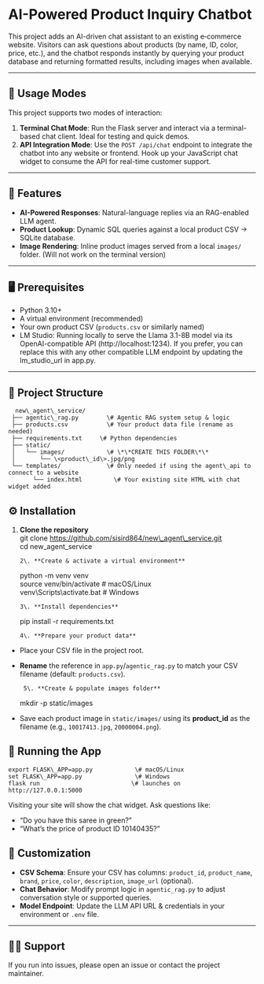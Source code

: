 # **AI-Powered Product Inquiry Chatbot**

This project adds an AI-driven chat assistant to an existing e‑commerce website. Visitors can ask questions about products (by name, ID, color, price, etc.), and the chatbot responds instantly by querying your product database and returning formatted results, including images when available.

---

## **🔄 Usage Modes**

This project supports two modes of interaction:

1. **Terminal Chat Mode**: Run the Flask server and interact via a terminal-based chat client. Ideal for testing and quick demos.  
2. **API Integration Mode**: Use the `POST /api/chat` endpoint to integrate the chatbot into any website or frontend. Hook up your JavaScript chat widget to consume the API for real-time customer support.

---

## **🚀 Features**

* **AI-Powered Responses**: Natural-language replies via an RAG-enabled LLM agent.  
* **Product Lookup**: Dynamic SQL queries against a local product CSV → SQLite database.  
* **Image Rendering**: Inline product images served from a local `images/` folder. (Will not work on the terminal version)

---

## **🖥️ Prerequisites**

* Python 3.10+  
* A virtual environment (recommended)  
* Your own product CSV (`products.csv` or similarly named)  
* LM Studio: Running locally to serve the Llama 3.1-8B model via its OpenAI-compatible API (http://localhost:1234). If you prefer, you can replace this with any other compatible LLM endpoint by updating the lm\_studio\_url in app.py.

---

## **📁 Project Structure**

      new\_agent\_service/  
     ├── agentic\_rag.py        \# Agentic RAG system setup & logic  
     ├── products.csv           \# Your product data file (rename as needed)  
     ├── requirements.txt     \# Python dependencies  
     ├── static/  
     │   └── images/            \# \*\*CREATE THIS FOLDER\*\*  
     │       └── \<product\_id\>.jpg/png  
     └── templates/             \# Only needed if using the agent\_api to connect to a website  
           └── index.html         \# Your existing site HTML with chat widget added

## **⚙️ Installation**

1. **Clone the repository**  
   git clone https://github.com/sisird864/new\_agent\_service.git  
   cd new\_agent\_service  
   

       2\. **Create & activate a virtual environment**  
	python \-m venv venv  
source venv/bin/activate       \# macOS/Linux  
venv\\Scripts\\activate.bat    \# Windows

       3\. **Install dependencies**  
	pip install \-r requirements.txt

       4\. **Prepare your product data**

* Place your CSV file in the project root.  
* **Rename** the reference in `app.py`/`agentic_rag.py` to match your CSV filename (default: `products.csv`).

       5\. **Create & populate images folder**

	mkdir \-p static/images

* Save each product image in `static/images/` using its **product\_id** as the filename (e.g., `10017413.jpg`, `20000004.png`).

## **🚀 Running the App**

    export FLASK\_APP=app.py            \# macOS/Linux  
    set FLASK\_APP=app.py               \# Windows  
    flask run                          \# launches on http://127.0.0.1:5000

Visiting your site will show the chat widget. Ask questions like:

* “Do you have this saree in green?”  
* “What’s the price of product ID 10140435?”

## **🔧 Customization**

* **CSV Schema**: Ensure your CSV has columns: `product_id`, `product_name`, `brand`, `price`, `color`, `description`, `image_url` (optional).  
* **Chat Behavior**: Modify prompt logic in `agentic_rag.py` to adjust conversation style or supported queries.  
* **Model Endpoint**: Update the LLM API URL & credentials in your environment or `.env` file.

---

## **🙋‍♀️ Support**

If you run into issues, please open an issue or contact the project maintainer.

